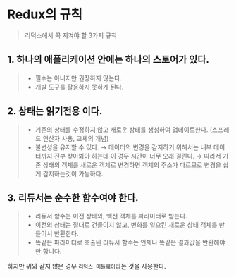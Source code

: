 # Redux의 규칙
> 리덕스에서 꼭 지켜야 할 3가지 규칙

## 1. 하나의 애플리케이션 안에는 하나의 스토어가 있다.
> - 필수는 아니지만 권장하지 않는다.
> - 개발 도구를 활용하지 못하게 된다.

## 2. 상태는 읽기전용 이다.
> - 기존의 상태를 수정하지 않고 새로운 상태를 생성하여 업데이트한다. (스프레드 연산자 사용, 교체의 개념)
> - 불변성을 유지할 수 있다. → 데이터의 변경을 감지하기 위해서는 내부 데이터까지 전부 찾아봐야 하는데 이 경우 시간이 너무 오래 걸린다. → 따라서 기존 상태의 객체를 새로운 객체로 변경하면 객체의 주소가 다르므로 변경을 쉽게 감지하는것이 가능하다.

## 3. 리듀서는 순수한 함수여야 한다.
> - 리듀서 함수는 이전 상태와, 액션 객체를 파라미터로 받는다.
> - 이전의 상태는 절대로 건들이지 않고, 변화를 일으킨 새로운 상태 객체를 만들어서 반환한다.
> - 똑같은 파라미터로 호출된 리듀서 함수는 언제나 똑같은 결과값을 반환해야만 합니다.

하지만 위와 같지 않은 경우 `리덕스 미들웨이`라는 것을 사용한다.